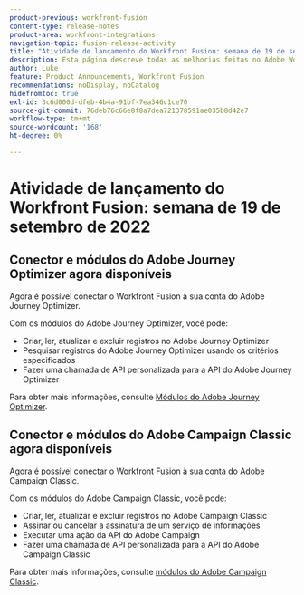 ```yaml
---
product-previous: workfront-fusion
content-type: release-notes
product-area: workfront-integrations
navigation-topic: fusion-release-activity
title: "Atividade de lançamento do Workfront Fusion: semana de 19 de setembro de 2022"
description: Esta página descreve todas as melhorias feitas no Adobe Workfront Fusion na semana de 19 de setembro de 2022.
author: Luke
feature: Product Announcements, Workfront Fusion
recommendations: noDisplay, noCatalog
hidefromtoc: true
exl-id: 3c6d000d-dfeb-4b4a-91bf-7ea346c1ce70
source-git-commit: 76deb76c66e8f8a7dea721378591ae035b8d42e7
workflow-type: tm+mt
source-wordcount: '168'
ht-degree: 0%

---
```


# Atividade de lançamento do Workfront Fusion: semana de 19 de setembro de 2022

## Conector e módulos do Adobe Journey Optimizer agora disponíveis

Agora é possível conectar o Workfront Fusion à sua conta do Adobe Journey Optimizer.

Com os módulos do Adobe Journey Optimizer, você pode:
* Criar, ler, atualizar e excluir registros no Adobe Journey Optimizer
* Pesquisar registros do Adobe Journey Optimizer usando os critérios especificados
* Fazer uma chamada de API personalizada para a API do Adobe Journey Optimizer

Para obter mais informações, consulte [Módulos do Adobe Journey Optimizer](/help/quicksilver/workfront-fusion/apps-and-their-modules/adobe-journey-optimizer-modules.md).

## Conector e módulos do Adobe Campaign Classic agora disponíveis

Agora é possível conectar o Workfront Fusion à sua conta do Adobe Campaign Classic.

Com os módulos do Adobe Campaign Classic, você pode:
* Criar, ler, atualizar e excluir registros no Adobe Campaign Classic
* Assinar ou cancelar a assinatura de um serviço de informações
* Executar uma ação da API do Adobe Campaign
* Fazer uma chamada de API personalizada para a API do Adobe Campaign Classic

Para obter mais informações, consulte [módulos do Adobe Campaign Classic](/help/quicksilver/workfront-fusion/apps-and-their-modules/adobe-campaign-classic-connector.md).
